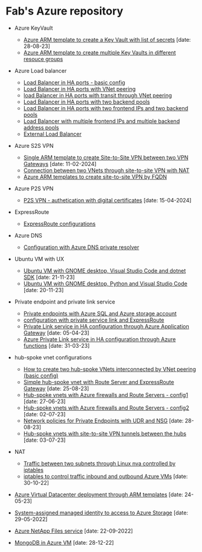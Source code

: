 <properties
   pageTitle="Examples of Azure ARM templates and scripts"
   description="Examples of Azure ARM templates and scripts"
   services="Azure VNet, Azure Load Balancer, Azure VNet peering, Azure VPN"
   documentationCenter="na"
   authors="fabferri"
   manager=""
   editor=""/>

<tags
   ms.service="Configuration-Example-Azure"
   ms.devlang="na"
   ms.topic="article"
   ms.tgt_pltfrm="Azure"
   ms.workload="na"
   ms.date="21/11/2016"
   ms.author="fabferri" />

# Fab's Azure repository

- Azure KeyVault
  - [Azure ARM template to create a Key Vault with list of secrets](https://github.com/fabferri/az-pattern/tree/master/key-vault/key-vault-write-list-secrets) [date: 28-08-23]
  - [Azure ARM template to create multiple Key Vaults in different resouce groups](https://github.com/fabferri/az-pattern/tree/master/key-vault/key-vaults-in-resource-groups)

- Azure Load balancer
  - [Load Balancer in HA ports - basic config](https://github.com/fabferri/az-pattern/tree/master/loadbalancer/ilb-ha-ports-1vnet)
  - [Load Balancer in HA ports with VNet peering](https://github.com/fabferri/az-pattern/tree/master/loadbalancer/ilb-ha-ports-vnetpeering)
  - [load Balancer in HA ports with transit through VNet peering](https://github.com/fabferri/az-pattern/tree/master/loadbalancer/ilb-multiple-fe-be-benchmark)
  - [Load Balancer in HA ports with two backend pools](https://github.com/fabferri/az-pattern/tree/master/loadbalancer/ilb-ha-ports-2backendpools-nva)
  - [Load Balancer in HA ports with two frontend IPs and two backend pools](https://github.com/fabferri/az-pattern/tree/master/loadbalancer/ilb-ha-ports-2frontend-2backendpools)
  - [Load Balancer with multiple frontend IPs and multiple backend address pools](https://github.com/fabferri/az-pattern/tree/master/loadbalancer/ilb-multiple-fe-be)
  - [External Load Balancer](https://github.com/fabferri/az-pattern/tree/master/loadbalancer/lb)

- Azure S2S VPN
  - [Single ARM template to create Site-to-Site VPN between two VPN Gateways](https://github.com/fabferri/az-pattern/tree/master/vpn/s2s-azvpn-ip) [date: 11-02-2024]
  - [Connection between two VNets through site-to-site VPN with NAT](https://github.com/fabferri/az-pattern/tree/master/vpn/s2s-azvpn-NAT)
  - [Azure ARM templates to create site-to-site VPN by FQDN](https://github.com/fabferri/az-pattern/tree/master/vpn/s2s-azvpn-fqdn)
- Azure P2S VPN
  - [P2S VPN - authetication with digital certificates](https://github.com/fabferri/az-pattern/tree/master/vpn/p2s) [date: 15-04-2024]
- ExpressRoute 
  - [ExpressRoute configurations](https://github.com/fabferri/az-pattern/tree/master/expressroute)

- Azure DNS
  - [Configuration with Azure DNS private resolver](https://github.com/fabferri/az-pattern/tree/master/dns-private-resolver)

- Ubuntu VM with UX
  - [Ubuntu VM with GNOME desktop, Visual Studio Code and dotnet SDK](https://github.com/fabferri/az-pattern/tree/master/ubuntu-vm-desktop-gnome) [date: 21-11-23]
  - [Ubuntu VM with GNOME desktop, Python and Visual Studio Code](https://github.com/fabferri/az-pattern/tree/master/ubuntu-vm-vscode-python-dev) [date: 20-11-23]

- Private endpoint and private link service
  - [Private endpoints with Azure SQL and Azure storage account](https://github.com/fabferri/az-pattern/tree/master/private-link-and-private-endpoint/private-endpoint-sql-storage)
  - [configuration with private service link and ExpressRoute](https://github.com/fabferri/az-pattern/tree/master/private-link-and-private-endpoint/private-link-1)
  - [Private Link service in HA configuration through Azure Application Gateway](https://github.com/fabferri/az-pattern/tree/master/private-link-and-private-endpoint/private-link-high-availability-balancing) [date: 05-04-23]
  - [Azure Private Link service in HA configuration through Azure functions](https://github.com/fabferri/az-pattern/tree/master/private-link-and-private-endpoint/private-link-high-availability-hot-standby) [date: 31-03-23]

- hub-spoke vnet configurations
  - [How to create two hub-spoke VNets interconnected by VNet peering (basic config)](https://github.com/fabferri/az-pattern/tree/master/hub-spoke-vnets/vnet-peering-2hubspoke)
  - [Simple hub-spoke vnet with Route Server and ExpressRoute Gateway](https://github.com/fabferri/az-pattern/tree/master/hub-spoke-vnets/hub-spoke-er-rs-101) [date: 25-08-23]
  - [Hub-spoke vnets with Azure firewalls and Route Servers - config1](https://github.com/fabferri/az-pattern/tree/master/hub-spoke-vnets/hub-spoke-azfw-rs-er-1) [date: 27-06-23]
  - [Hub-spoke vnets with Azure firewalls and Route Servers - config2](https://github.com/fabferri/az-pattern/tree/master/hub-spoke-vnets/hub-spoke-azfw-rs-er-2) [date: 02-07-23]
  - [Network policies for Private Endpoints with UDR and NSG](https://github.com/fabferri/az-pattern/tree/master/hub-spoke-vnets/hub-spoke-netw-policies-pe) [date: 28-08-23]
  - [Hub-spoke vnets with site-to-site VPN tunnels between the hubs](https://github.com/fabferri/az-pattern/tree/master/hub-spoke-vnets/hub-spoke-s2s-vpn) [date: 03-07-23]
- NAT
  - [Traffic between two subnets through Linux nva controlled by iptables](https://github.com/fabferri/az-pattern/tree/master/nat/nat-iptables-1)
  - [iptables to control traffic inbound and outbound Azure VMs](https://github.com/fabferri/az-pattern/tree/master/nat/nat-iptables-2) [date: 30-10-22]
- [Azure Virtual Datacenter deployment through ARM templates](https://github.com/fabferri/az-pattern/tree/master/virtual-datacenter) [date: 24-05-23]
- [System-assigned managed identity to access to Azure Storage](https://github.com/fabferri/az-pattern/tree/master/vm-msi) [date: 29-05-2022]
- [Azure NetApp Files service](https://github.com/fabferri/az-pattern/tree/master/anf) [date: 22-09-2022]
- [MongoDB in Azure VM](https://github.com/fabferri/az-pattern/tree/master/no-sql-db/mongodb-in-az-vm) [date: 28-12-22]